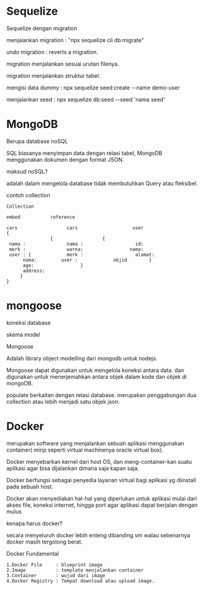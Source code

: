 Sequelize
==============================
Sequelize dengan migration

menjalankan migration : "npx sequelize cli db:migrate"

undo migration : reverts a migration.

migration menjalankan sesuai urutan filenya.

migration menjalankan struktur tabel.

mengisi data dummy : npx sequelize seed:create --name demo-user

menjalankan seed : npx sequelize db:seed --seed 'nama seed'

MongoDB
==============================

Berupa database noSQL

SQL biasanya menyimpan data dengan relasi tabel, MongoDB menggunakan dokumen dengan format JSON.

maksud noSQL?

adalah dalam mengelola database tidak membutuhkan Query atau fleksibel.


contoh collection

    Collection

    embed			reference

    cars			      cars		    	      user
    {			
                    {		  	       {
     nama :		     	  nama :			       id:
     merk :			      warna:		      	 nama:
     user : {		      merk :			       alamat:
          nama:		    user :             objid		}
          age: 	               }
          address:
         }
    }

mongoose 
==============================
koneksi database

skema model

Mongoose

Adalah library object modelling dari mongodb untuk nodejs.

Mongoose dapat digunakan untuk mengelola koneksi antara data. dan digunakan untuk menerjemahkan antara objek dalam kode dan objek di mongoDB.

populate berkaitan dengan relasi database. merupakan penggabungan dua collection atau lebih menjadi satu objek json.


Docker
==============================
merupakan software yang menjalankan sebuah aplikasi menggunakan container( mirip seperti virtual machinenya oracle virtual box).

Docker menyebarkan kernel dari host OS, dan meng-container-kan suatu aplikasi agar bisa dijalankan dimana saja kapan saja.

Docker berfungsi sebagai penyedia layanan virtual bagi aplikasi yg diinstall pada sebuah host. 

Docker akan menyediakan hal-hal yang diperlukan untuk aplikasi mulai dari akses file, koneksi internet, hingga port agar aplikasi dapat berjalan dengan mulus

kenapa harus docker?

secara menyeluruh docker lebih enteng dibanding vm walau sebenarnya docker masih tergolong berat.

Docker Fundamental

    1.Docker File     : blueprint image
    2.Image           : template menjalankan container
    3.Container       : wujud dari image
    4.Docker Registry : Tempat download atau upload image.

